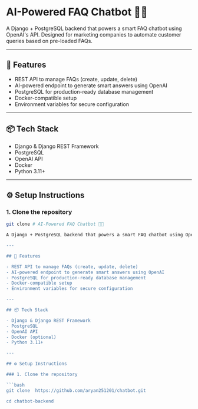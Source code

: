 # AI-Powered FAQ Chatbot 🧠💬

A Django + PostgreSQL backend that powers a smart FAQ chatbot using OpenAI's API. Designed for marketing companies to automate customer queries based on pre-loaded FAQs.

---

## 🚀 Features

- REST API to manage FAQs (create, update, delete)
- AI-powered endpoint to generate smart answers using OpenAI
- PostgreSQL for production-ready database management
- Docker-compatible setup
- Environment variables for secure configuration

---

## 📦 Tech Stack

- Django & Django REST Framework
- PostgreSQL
- OpenAI API
- Docker 
- Python 3.11+

---

## ⚙️ Setup Instructions

### 1. Clone the repository

```bash
git clone # AI-Powered FAQ Chatbot 🧠💬

A Django + PostgreSQL backend that powers a smart FAQ chatbot using OpenAI's API. Designed for marketing companies to automate customer queries based on pre-loaded FAQs.

---

## 🚀 Features

- REST API to manage FAQs (create, update, delete)
- AI-powered endpoint to generate smart answers using OpenAI
- PostgreSQL for production-ready database management
- Docker-compatible setup
- Environment variables for secure configuration

---

## 📦 Tech Stack

- Django & Django REST Framework
- PostgreSQL
- OpenAI API
- Docker (optional)
- Python 3.11+

---

## ⚙️ Setup Instructions

### 1. Clone the repository

```bash
git clone  https://github.com/aryan251201/chatbot.git

cd chatbot-backend
